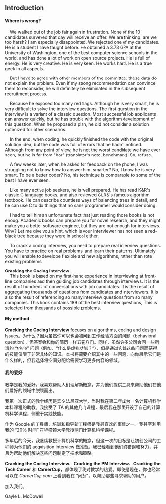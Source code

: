## Introduction

#### Where is wrong?

&nbsp;&nbsp;&nbsp;&nbsp;We walked out of the job fair again in frustration. None of the 10 candidates surveyed that day will receive an offer. We are thinking, are we too harsh? I am especially disappointed. We rejected one of my candidates. He is a student I have taught before. He obtained a 3.73 GPA at the University of Washington, one of the best computer science schools in the world, and has done a lot of work on open source projects. He is full of energy. He is very creative. He is very keen. He works hard. He is a true geek in all aspects.

&nbsp;&nbsp;&nbsp;&nbsp;But I have to agree with other members of the committee: these data do not explain the problem. Even if my strong recommendation can convince them to reconsider, he will definitely be eliminated in the subsequent recruitment process. 

&nbsp;&nbsp;&nbsp;&nbsp;Because he exposed too many red flags. Although he is very smart, he is very difficult to solve the interview questions. The first question in the interview is a variant of a classic question. Most successful job applicants can answer quickly, but
he has trouble with the algorithm development of this question. When he proposed a plan, he did not consider a solution optimized for other scenarios.

&nbsp;&nbsp;&nbsp;&nbsp;In the end, when coding, he quickly finished the code with the original solution idea, 
but the code was full of errors that he hadn't noticed. Although from any point of view, he is not the worst candidate we have ever seen, but he is far from "bar" (translator's note, benchmark). So, refuse.



&nbsp;&nbsp;&nbsp;&nbsp;A few weeks later, when he asked for feedback on the phone, I was struggling not to know how to answer him. smarter? No, I know he is very smart. To be a better coder? No, his technique is comparable to some of the best I have ever seen.
	
&nbsp;&nbsp;&nbsp;&nbsp;Like many active job seekers, he is well prepared. He has read K&R's classic C language books, and also reviewed CLRS's famous algorithm textbook. He can describe countless ways of balancing trees in detail, and he can use C to do things that no sane programmer would consider doing.

&nbsp;&nbsp;&nbsp;&nbsp;I had to tell him an unfortunate fact that just reading those books is not enoug. Academic books can prepare you for novel research, and they might make you a better software enginee, but they are not enough for interviews. Why? Let me give you a hint, which is your interviewer has not seen a red-black tree because they were in school either.

&nbsp;&nbsp;&nbsp;&nbsp;To crack a coding interview, you need to prepare real interview questions. You have to practice on real problems, and learn their patterns.
Ultimately you will enable to develope flexible and new algorithms, rather than rote existing problems.

**Cracking the Coding Interview**  
&nbsp;&nbsp;&nbsp;&nbsp;This book is based on my first-hand experience in interviewing at front-line companies and then guiding job candidates through interviews. It is the result of hundreds of conversations with job candidates. It is the result of aggregating thousands of questions from candidates and interviewers. It is also the result of referencing so many interview questions from so many companies. This book contains 189 of the best interview questions, This is selected from thousands of possible problems.  

#### My method

**Cracking the Coding Interview** focuses on algorithms, coding and design Issues。为什么？因为虽然你可以也会被问到工作经验方面的问题（behavioral question），但答案会和你的简历一样五花八门。同样，虽然许多公司会问一些所谓的 “trivia” 问题（例如，“什么是虚拟功能？”），但是通过实践这些问题而获得的技能仅限于非常具体的知识。本书将简要介绍其中的一些问题，向你展示它们是什么样的，但我选择将空间分配给需要学习更多内容的领域。

#### 我的爱好

教学是我的爱好。我喜欢帮助人们理解新概念，并为他们提供工具来帮助他们在他们爱好的领域中脱颖而出。

我第一次正式的教学经历是宾夕法尼亚大学，当时我在第二年成为一名计算机科学本科课程的助教。我接受了 TA 的其他几门课程，最后我在那里开设了自己的计算机科学课程，侧重于实践技能。

作为 Google 的工程师，培训和指导新工程师是我最喜欢的事情之一。我甚至利用我的 “20％ 时间” 在华盛顿大学教授两门计算机科学课程。

多年后的今天，我继续教授计算机科学的概念，但这一次的目标是让初创公司的工程师为他们的 acquisition interview 做准备。我已经看到他们的错误和努力，并且为帮助他们解决这些问题制定了技术和策略。

**Cracking the Coding Interview**、**Cracking the PM Interview**、**Cracking the Tech Career** 和 **CareerCup**，都体现了我对教学的热爱。即使是现在，你也经常可以在 *CareerCup.com* 上看到我在 “闲逛”，以帮助那些寻求帮助的用户。

加入我们。

Gayle L. McDowell
